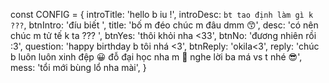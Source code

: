 const CONFIG = { 
introTitle: 'hello b iu !', 
introDesc: `bt tao định làm gì k ???`, 
btnIntro: 'đíu biết ', 
title: 'bố m đéo chúc m đâu dmm 😙', 
desc: 'có nên chúc m tử tế k ta ??? ', 
btnYes: 'thôi khỏi nha <33', 
btnNo: 'đương nhiên rồi :3', 
question: 'happy birthday b tôi nhá <3', 
btnReply: 'okila<3', 
reply: 'chúc b luôn luôn xinh đệp 😀 đỗ đại học nha m 🤩 nghe lời ba má vs t nhé 😎', 
mess: 'tổi mới bùng lổ nha mài', 
}



